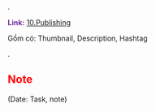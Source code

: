.

<span style="font-weight:bold; color:rgb(112, 48, 160)">Link:</span> [10.Publishing](file:///D:%5CPROJECTS%5CPan&Beri%5C2.Production%5CSeason%202%5CSS2Ep02-NgaVaoLongDat%5C10.Publishing)

Gồm có: Thumbnail, Description, Hashtag


.


## <span style="color:rgb(255, 0, 0)">Note</span> 
(Date: Task, note)